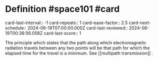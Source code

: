 # Definition #space101 #card
card-last-interval:: -1
card-repeats:: 1
card-ease-factor:: 2.5
card-next-schedule:: 2024-06-19T07:00:00.000Z
card-last-reviewed:: 2024-06-19T00:36:56.058Z
card-last-score:: 1

The principle which states that the path along which electromagnetic
radiation travels between any two points will be that path for which the
elapsed time for the travel is a minimum. See [[multipath transmission]] .
